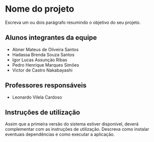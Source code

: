 # Nome do projeto
Escreva um ou dois  parágrafo resumindo o objetivo do seu projeto.

## Alunos integrantes da equipe

* Abner Mateus de Oliveira Santos
* Hadassa Brenda Souza Santos
* Igor Lucas Assunção Ribas
* Pedro Henrique Marques Simões
* Victor de Castro Nakabayashi

## Professores responsáveis

* Leonardo Vilela Cardoso

## Instruções de utilização

Assim que a primeira versão do sistema estiver disponível, deverá complementar com as instruções de utilização. Descreva como instalar eventuais dependências e como executar a aplicação.
